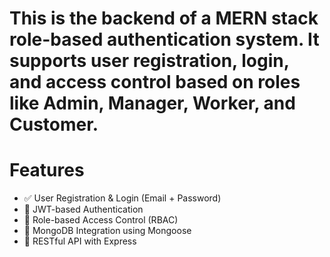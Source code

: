 # This is the backend of a MERN stack role-based authentication system. It supports user registration, login, and access control based on roles like Admin, Manager, Worker, and Customer.

# Features

- ✅ User Registration & Login (Email + Password)
- 🔐 JWT-based Authentication
- 👥 Role-based Access Control (RBAC)
- 🧾 MongoDB Integration using Mongoose
- 🧪 RESTful API with Express
